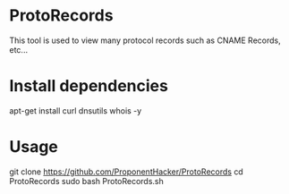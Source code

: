 # ProtoRecords
This tool is used to view many protocol records such as CNAME Records, etc...

# Install dependencies 
apt-get install curl dnsutils whois -y

# Usage
git clone https://github.com/ProponentHacker/ProtoRecords
cd ProtoRecords
sudo bash ProtoRecords.sh
